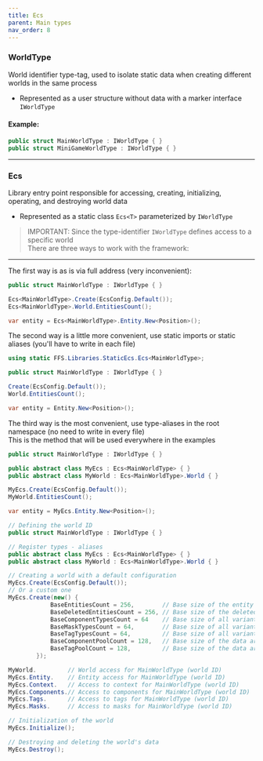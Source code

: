 ```yaml
---
title: Ecs
parent: Main types
nav_order: 8
---
```


### WorldType
World identifier type-tag, used to isolate static data when creating different worlds in the same process
- Represented as a user structure without data with a marker interface `IWorldType`

#### Example:
```c#
public struct MainWorldType : IWorldType { }
public struct MiniGameWorldType : IWorldType { }
```
___
### Ecs
Library entry point responsible for accessing, creating, initializing, operating, and destroying world data
- Represented as a static class `Ecs<T>` parameterized by `IWorldType`
> IMPORTANT: Since the type-identifier `IWorldType` defines access to a specific world   
> There are three ways to work with the framework:
___

The first way is as is via full address (very inconvenient):
```c#
public struct MainWorldType : IWorldType { }

Ecs<MainWorldType>.Create(EcsConfig.Default());
Ecs<MainWorldType>.World.EntitiesCount();

var entity = Ecs<MainWorldType>.Entity.New<Position>();
```

The second way is a little more convenient, use static imports or static aliases (you'll have to write in each file)
```c#
using static FFS.Libraries.StaticEcs.Ecs<MainWorldType>;

public struct MainWorldType : IWorldType { }

Create(EcsConfig.Default());
World.EntitiesCount();

var entity = Entity.New<Position>();
```

The third way is the most convenient, use type-aliases in the root namespace (no need to write in every file)  
This is the method that will be used everywhere in the examples
```c#
public struct MainWorldType : IWorldType { }

public abstract class MyEcs : Ecs<MainWorldType> { }
public abstract class MyWorld : Ecs<MainWorldType>.World { }

MyEcs.Create(EcsConfig.Default());
MyWorld.EntitiesCount();

var entity = MyEcs.Entity.New<Position>();
```

```c#
// Defining the world ID
public struct MainWorldType : IWorldType { }

// Register types - aliases
public abstract class MyEcs : Ecs<MainWorldType> { }
public abstract class MyWorld : Ecs<MainWorldType>.World { }

// Creating a world with a default configuration
MyEcs.Create(EcsConfig.Default());
// Or a custom one
MyEcs.Create(new() {
            BaseEntitiesCount = 256,        // Base size of the entity array when creating a world
            BaseDeletedEntitiesCount = 256, // Base size of the deleted entity array when creating a world
            BaseComponentTypesCount = 64    // Base size of all variants of component types (number of pools for each type)
            BaseMaskTypesCount = 64,        // Base size of all variants of mask types (number of pools for each type)
            BaseTagTypesCount = 64,         // Base size of all variants of tags types (number of pools for each type)
            BaseComponentPoolCount = 128,   // Base size of the data array of components of a certain type (can be overridden for a specific type by explicit registration)
            BaseTagPoolCount = 128,         // Base size of the data array of tags of a certain type (can be overridden for a specific type by explicit registration)
        });

MyWorld.         // World access for MainWorldType (world ID)
MyEcs.Entity.    // Entity access for MainWorldType (world ID)
MyEcs.Context.   // Access to context for MainWorldType (world ID)
MyEcs.Components.// Access to components for MainWorldType (world ID)
MyEcs.Tags.      // Access to tags for MainWorldType (world ID)
MyEcs.Masks.     // Access to masks for MainWorldType (world ID)

// Initialization of the world
MyEcs.Initialize();

// Destroying and deleting the world's data
MyEcs.Destroy();

```